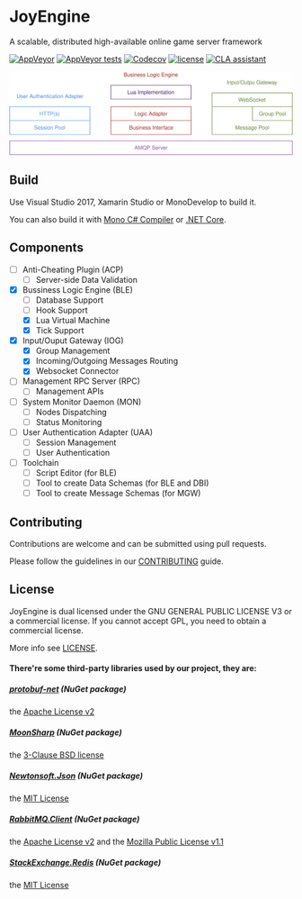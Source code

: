 JoyEngine
===
A scalable, distributed high-available online game server framework

[![AppVeyor](https://img.shields.io/appveyor/ci/JoyMoe/JoyEngine.svg)](https://ci.appveyor.com/project/JoyMoe/JoyEngine)
[![AppVeyor tests](https://img.shields.io/appveyor/tests/JoyMoe/JoyEngine.svg)](https://ci.appveyor.com/project/JoyMoe/JoyEngine)
[![Codecov](https://img.shields.io/codecov/c/github/JoyMoe/JoyEngine.svg)](https://codecov.io/gh/JoyMoe/JoyEngine)
[![license](https://img.shields.io/github/license/JoyMoe/JoyEngine.svg)](https://raw.githubusercontent.com/JoyMoe/JoyEngine/master/LICENSE)
[![CLA assistant](https://cla-assistant.io/readme/badge/JoyMoe/JoyEngine)](https://cla-assistant.io/JoyMoe/JoyEngine)

![System Structure](docs/System_Structure.svg)

## Build

Use Visual Studio 2017, Xamarin Studio or MonoDevelop to build it.

You can also build it with [Mono C# Compiler](http://www.mono-project.com/docs/about-mono/languages/csharp) or [.NET Core](http://dotnet.github.io/).

## Components

* [ ] Anti-Cheating Plugin (ACP)
    * [ ] Server-side Data Validation
* [x] Bussiness Logic Engine (BLE)
    * [ ] Database Support
    * [ ] Hook Support
    * [x] Lua Virtual Machine
    * [x] Tick Support
* [x] Input/Ouput Gateway (IOG)
    * [x] Group Management
    * [x] Incoming/Outgoing Messages Routing
    * [x] Websocket Connector
* [ ] Management RPC Server (RPC)
    * [ ] Management APIs
* [ ] System Monitor Daemon (MON)
    * [ ] Nodes Dispatching
    * [ ] Status Monitoring
* [ ] User Authentication Adapter (UAA)
    * [ ] Session Management
    * [ ] User Authentication
* [ ] Toolchain
    * [ ] Script Editor (for BLE)
    * [ ] Tool to create Data Schemas (for BLE and DBI)
    * [ ] Tool to create Message Schemas (for MGW)

## Contributing

Contributions are welcome and can be submitted using pull requests.

Please follow the guidelines in our [CONTRIBUTING](CONTRIBUTING.md) guide.

## License

JoyEngine is dual licensed under the GNU GENERAL PUBLIC LICENSE V3 or a commercial license. If you cannot accept GPL, you need to obtain a commercial license.

More info see [LICENSE](LICENSE).

#### There're some third-party libraries used by our project, they are:

##### [protobuf-net](https://github.com/mgravell/protobuf-net) (NuGet package)

the [Apache License v2](https://raw.githubusercontent.com/mgravell/protobuf-net/master/Licence.txt)

##### [MoonSharp](https://github.com/xanathar/moonsharp) (NuGet package)

the [3-Clause BSD license](https://github.com/xanathar/moonsharp/blob/master/LICENSE)

##### [Newtonsoft.Json](https://github.com/JamesNK/Newtonsoft.Json) (NuGet package)

the [MIT License](https://raw.githubusercontent.com/JamesNK/Newtonsoft.Json/master/LICENSE.md)

##### [RabbitMQ.Client](https://github.com/rabbitmq/rabbitmq-dotnet-client) (NuGet package)

the [Apache License v2](https://raw.githubusercontent.com/rabbitmq/rabbitmq-dotnet-client/master/LICENSE-APACHE2) and the [Mozilla Public License v1.1](https://raw.githubusercontent.com/rabbitmq/rabbitmq-dotnet-client/master/LICENSE-MPL-RabbitMQ)

##### [StackExchange.Redis](https://github.com/StackExchange/StackExchange.Redis) (NuGet package)

the [MIT License](https://github.com/StackExchange/StackExchange.Redis/blob/master/LICENSE)
